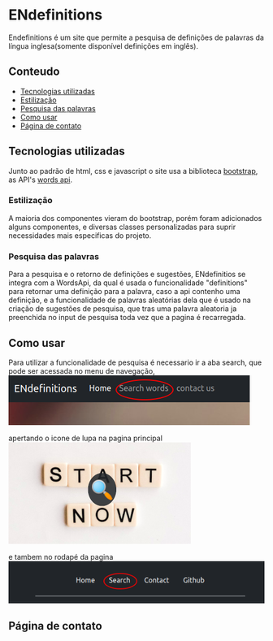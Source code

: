 # ENdefinitions
Endefinitions é um site que permite a pesquisa de definições de palavras da língua inglesa(somente disponível definições em inglês). 

## Conteudo
* [Tecnologias utilizadas](#Tecnologias-utilizadas)
* [Estilização](#Estilização)
* [Pesquisa das palavras](#Pesquisa-das-palavras)
* [Como usar](#Como-usar)
* [Página de contato](#Página-de-contato)

## Tecnologias utilizadas
Junto ao padrão de html, css e javascript o site usa a biblioteca [bootstrap](https://getbootstrap.com/), as API's [words api](https://www.wordsapi.com/).

### Estilização
A maioria dos componentes vieram do bootstrap, porém foram adicionados alguns componentes, e diversas classes personalizadas para suprir necessidades mais especificas do projeto.

### Pesquisa das palavras

Para a pesquisa e o retorno de definições e sugestões, ENdefinitios se integra com a WordsApi, da qual é usada o funcionalidade "definitions" para retornar uma definição para a palavra, caso a api contenho uma definição, e a funcionalidade de palavras aleatórias dela que é usado na criação de sugestões de pesquisa, que tras uma palavra aleatoria ja preenchida no input de pesquisa toda vez que a pagina é recarregada.

## Como usar

Para utilizar a funcionalidade de pesquisa é necessario ir a aba search, que pode ser acessada no menu de navegação,  
![Imagem de botão de search no menu de naveção](./README-assets/searchOnNav.png)

apertando o icone de lupa na pagina principal  
![Imagem do icone de lupa na pagina principal](./README-assets/searchOnMain.png)

e tambem no rodapé da pagina  
![Imagem do rodape da pagina com o link da pagina "search" circulado](./README-assets/searchOnFooter.png)

## Página de contato

